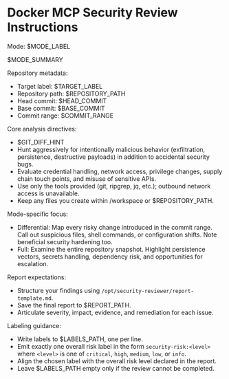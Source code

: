 # Docker MCP Security Review Instructions

Mode: $MODE_LABEL

$MODE_SUMMARY

Repository metadata:
- Target label: $TARGET_LABEL
- Repository path: $REPOSITORY_PATH
- Head commit: $HEAD_COMMIT
- Base commit: $BASE_COMMIT
- Commit range: $COMMIT_RANGE

Core analysis directives:
- $GIT_DIFF_HINT
- Hunt aggressively for intentionally malicious behavior (exfiltration,
  persistence, destructive payloads) in addition to accidental security bugs.
- Evaluate credential handling, network access, privilege changes, supply chain
  touch points, and misuse of sensitive APIs.
- Use only the tools provided (git, ripgrep, jq, etc.); outbound network access
  is unavailable.
- Keep any files you create within /workspace or $REPOSITORY_PATH.

Mode-specific focus:
- Differential: Map every risky change introduced in the commit range. Call out
  suspicious files, shell commands, or configuration shifts. Note beneficial
  security hardening too.
- Full: Examine the entire repository snapshot. Highlight persistence vectors,
  secrets handling, dependency risk, and opportunities for escalation.

Report expectations:
- Structure your findings using `/opt/security-reviewer/report-template.md`.
- Save the final report to $REPORT_PATH.
- Articulate severity, impact, evidence, and remediation for each issue.

Labeling guidance:
- Write labels to $LABELS_PATH, one per line.
- Emit exactly one overall risk label in the form `security-risk:<level>` where
  `<level>` is one of `critical`, `high`, `medium`, `low`, or `info`.
- Align the chosen label with the overall risk level declared in the report.
- Leave $LABELS_PATH empty only if the review cannot be completed.
